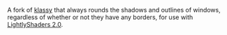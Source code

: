 A fork of [klassy](https://github.com/paulmcauley/klassy) that always rounds the shadows and outlines of windows, regardless of whether or not they have any borders, for use with [LightlyShaders 2.0](https://github.com/a-parhom/LightlyShaders/tree/v2.0).
